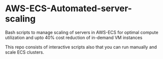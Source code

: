 # AWS-ECS-Automated-server-scaling
Bash scripts to manage scaling of servers in AWS-ECS for optimal compute utilization and upto 40% cost reduction of in-demand VM instances

This repo consists of interactive scripts also that you can run manually and scale ECS clusters.
